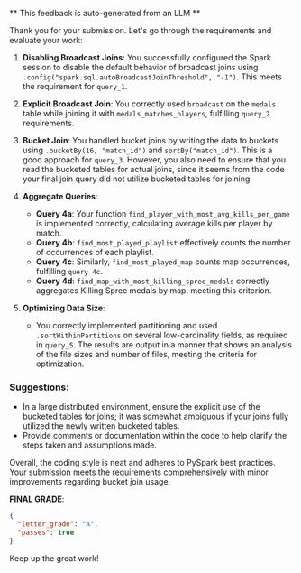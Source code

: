 ** This feedback is auto-generated from an LLM **

Thank you for your submission. Let's go through the requirements and evaluate your work:

1. **Disabling Broadcast Joins**: You successfully configured the Spark session to disable the default behavior of broadcast joins using `.config("spark.sql.autoBroadcastJoinThreshold", "-1")`. This meets the requirement for `query_1`.

2. **Explicit Broadcast Join**: You correctly used `broadcast` on the `medals` table while joining it with `medals_matches_players`, fulfilling `query_2` requirements.

3. **Bucket Join**: You handled bucket joins by writing the data to buckets using `.bucketBy(16, "match_id")` and `sortBy("match_id")`. This is a good approach for `query_3`. However, you also need to ensure that you read the bucketed tables for actual joins, since it seems from the code your final join query did not utilize bucketed tables for joining.

4. **Aggregate Queries**:

   - **Query 4a**: Your function `find_player_with_most_avg_kills_per_game` is implemented correctly, calculating average kills per player by match.
   - **Query 4b**: `find_most_played_playlist` effectively counts the number of occurrences of each playlist.
   - **Query 4c**: Similarly, `find_most_played_map` counts map occurrences, fulfilling `query 4c`.
   - **Query 4d**: `find_map_with_most_killing_spree_medals` correctly aggregates Killing Spree medals by map, meeting this criterion.

5. **Optimizing Data Size**:
   - You correctly implemented partitioning and used `.sortWithinPartitions` on several low-cardinality fields, as required in `query_5`. The results are output in a manner that shows an analysis of the file sizes and number of files, meeting the criteria for optimization.

### Suggestions:

- In a large distributed environment, ensure the explicit use of the bucketed tables for joins; it was somewhat ambiguous if your joins fully utilized the newly written bucketed tables.
- Provide comments or documentation within the code to help clarify the steps taken and assumptions made.

Overall, the coding style is neat and adheres to PySpark best practices. Your submission meets the requirements comprehensively with minor improvements regarding bucket join usage.

**FINAL GRADE**:

```json
{
  "letter_grade": "A",
  "passes": true
}
```

Keep up the great work!

